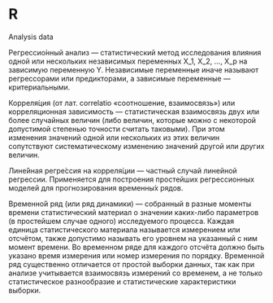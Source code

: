 # R
Analysis data

Регрессио́нный анализ — статистический метод исследования влияния одной или нескольких независимых переменных X_1, X_2, ..., X_p на зависимую переменную Y. Независимые переменные иначе называют регрессорами или предикторами, а зависимые переменные — критериальными. 

Корреля́ция (от лат. correlatio «соотношение, взаимосвязь») или корреляционная зависимость — статистическая взаимосвязь двух или более случайных величин (либо величин, которые можно с некоторой допустимой степенью точности считать таковыми). При этом изменения значений одной или нескольких из этих величин сопутствуют систематическому изменению значений другой или других величин.

Лине́йная регре́ссия на корреля́ции — частный случай линейной регрессии. Применяется для построения простейших регрессионных моделей для прогнозирования временны́х рядов.

Временно́й ряд (или ряд динамики) — собранный в разные моменты времени статистический материал о значении каких-либо параметров (в простейшем случае одного) исследуемого процесса. Каждая единица статистического материала называется измерением или отсчётом, также допустимо называть его уровнем на указанный с ним момент времени. Во временном ряде для каждого отсчёта должно быть указано время измерения или номер измерения по порядку. Временной ряд существенно отличается от простой выборки данных, так как при анализе учитывается взаимосвязь измерений со временем, а не только статистическое разнообразие и статистические характеристики выборки.
